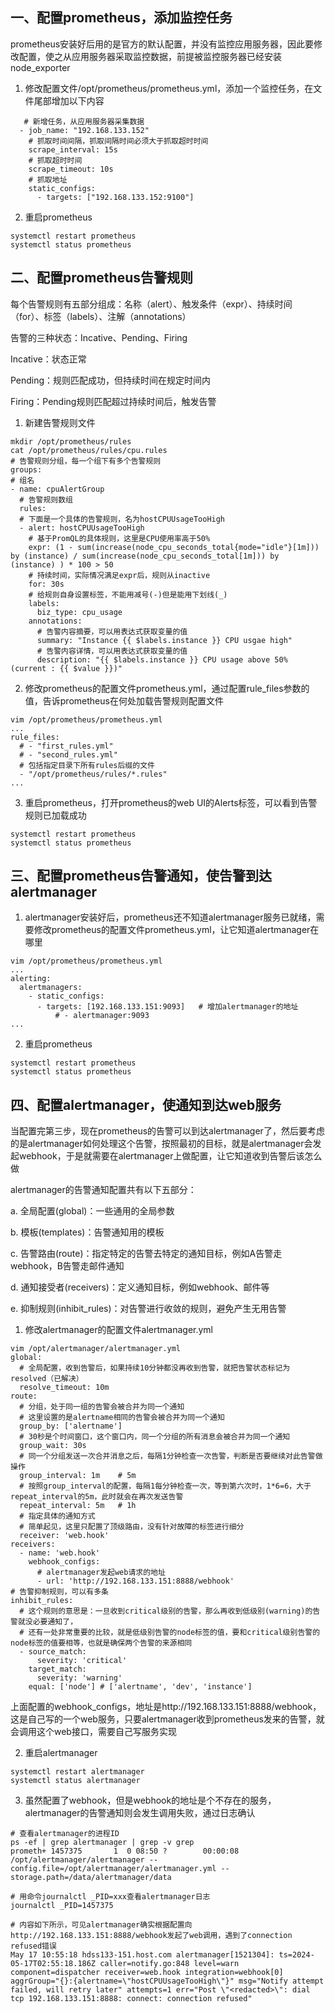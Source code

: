 
## 一、配置prometheus，添加监控任务

prometheus安装好后用的是官方的默认配置，并没有监控应用服务器，因此要修改配置，使之从应用服务器采取监控数据，前提被监控服务器已经安装node_exporter

1. 修改配置文件/opt/prometheus/prometheus.yml，添加一个监控任务，在文件尾部增加以下内容

```
   # 新增任务，从应用服务器采集数据 
  - job_name: "192.168.133.152"
    # 抓取时间间隔，抓取间隔时间必须大于抓取超时时间
    scrape_interval: 15s
    # 抓取超时时间
    scrape_timeout: 10s
    # 抓取地址
    static_configs:
      - targets: ["192.168.133.152:9100"]
```

2. 重启prometheus
```
systemctl restart prometheus
systemctl status prometheus
```

## 二、配置prometheus告警规则

每个告警规则有五部分组成：名称（alert）、触发条件（expr）、持续时间（for）、标签（labels）、注解（annotations）

告警的三种状态：Incative、Pending、Firing

Incative：状态正常

Pending：规则匹配成功，但持续时间在规定时间内

Firing：Pending规则匹配超过持续时间后，触发告警

1. 新建告警规则文件
```
mkdir /opt/prometheus/rules
cat /opt/prometheus/rules/cpu.rules
# 告警规则分组，每一个组下有多个告警规则
groups:
# 组名
- name: cpuAlertGroup
  # 告警规则数组
  rules:
  # 下面是一个具体的告警规则，名为hostCPUUsageTooHigh
  - alert: hostCPUUsageTooHigh
    # 基于PromQL的具体规则，这里是CPU使用率高于50%
    expr: (1 - sum(increase(node_cpu_seconds_total{mode="idle"}[1m])) by (instance) / sum(increase(node_cpu_seconds_total[1m])) by (instance) ) * 100 > 50
    # 持续时间，实际情况满足expr后，规则从inactive
    for: 30s
    # 给规则自身设置标签，不能用减号(-)但是能用下划线(_)
    labels:
      biz_type: cpu_usage
    annotations:
      # 告警内容摘要，可以用表达式获取变量的值
      summary: "Instance {{ $labels.instance }} CPU usgae high"
      # 告警内容详情，可以用表达式获取变量的值
      description: "{{ $labels.instance }} CPU usage above 50% (current : {{ $value }})"
```

2. 修改prometheus的配置文件prometheus.yml，通过配置rule_files参数的值，告诉prometheus在何处加载告警规则配置文件
```
vim /opt/prometheus/prometheus.yml
...
rule_files:
  # - "first_rules.yml"
  # - "second_rules.yml"
  # 包括指定目录下所有rules后缀的文件
  - "/opt/prometheus/rules/*.rules"
...
```

3. 重启prometheus，打开prometheus的web UI的Alerts标签，可以看到告警规则已加载成功
```
systemctl restart prometheus
systemctl status prometheus
```

## 三、配置prometheus告警通知，使告警到达alertmanager

1. alertmanager安装好后，prometheus还不知道alertmanager服务已就绪，需要修改prometheus的配置文件prometheus.yml，让它知道alertmanager在哪里

```
vim /opt/prometheus/prometheus.yml
...
alerting:
  alertmanagers:
    - static_configs:
      - targets: [192.168.133.151:9093]   # 增加alertmanager的地址
          # - alertmanager:9093
...
```

2. 重启prometheus
```
systemctl restart prometheus
systemctl status prometheus
```

## 四、配置alertmanager，使通知到达web服务

当配置完第三步，现在prometheus的告警可以到达alertmanager了，然后要考虑的是alertmanager如何处理这个告警，按照最初的目标，就是alertmanager会发起webhook，于是就需要在alertmanager上做配置，让它知道收到告警后该怎么做

alertmanager的告警通知配置共有以下五部分：

a. 全局配置(global)：一些通用的全局参数

b. 模板(templates)：告警通知用的模板

c. 告警路由(route)：指定特定的告警去特定的通知目标，例如A告警走webhook，B告警走邮件通知

d. 通知接受者(receivers)：定义通知目标，例如webhook、邮件等

e. 抑制规则(inhibit_rules)：对告警进行收敛的规则，避免产生无用告警

1. 修改alertmanager的配置文件alertmanager.yml
```
vim /opt/alertmanager/alertmanager.yml
global:
  # 全局配置，收到告警后，如果持续10分钟都没再收到告警，就把告警状态标记为resolved（已解决）
  resolve_timeout: 10m
route:
  # 分组，处于同一组的告警会被合并为同一个通知
  # 这里设置的是alertname相同的告警会被合并为同一个通知
  group_by: ['alertname']
  # 30秒是个时间窗口，这个窗口内，同一个分组的所有消息会被合并为同一个通知
  group_wait: 30s
  # 同一个分组发送一次合并消息之后，每隔1分钟检查一次告警，判断是否要继续对此告警做操作
  group_interval: 1m	# 5m
  # 按照group_interval的配置，每隔1每分钟检查一次，等到第六次时，1*6=6，大于repeat_interval的5m，此时就会在再次发送告警
  repeat_interval: 5m	# 1h
  # 指定具体的通知方式
  # 简单起见，这里只配置了顶级路由，没有针对故障的标签进行细分
  receiver: 'web.hook'
receivers:
  - name: 'web.hook'
    webhook_configs:
      # alertmanager发起web请求的地址
      - url: 'http://192.168.133.151:8888/webhook'
# 告警抑制规则，可以有多条
inhibit_rules:
  # 这个规则的意思是：一旦收到critical级别的告警，那么再收到低级别(warning)的告警就没必要通知了，
  # 还有一处非常重要的比较，就是低级别告警的node标签的值，要和critical级别告警的node标签的值要相等，也就是确保两个告警的来源相同
  - source_match:
      severity: 'critical'
    target_match:
      severity: 'warning'
    equal: ['node']	# ['alertname', 'dev', 'instance']
```

上面配置的webhook_configs，地址是http://192.168.133.151:8888/webhook，这是自己写的一个web服务，只要alertmanager收到prometheus发来的告警，就会调用这个web接口，需要自己写服务实现

2. 重启alertmanager
```
systemctl restart alertmanager
systemctl status alertmanager
```

3. 虽然配置了webhook，但是webhook的地址是个不存在的服务，alertmanager的告警通知则会发生调用失败，通过日志确认
```
# 查看alertmanager的进程ID
ps -ef | grep alertmanager | grep -v grep
prometh+ 1457375       1  0 08:50 ?        00:00:08 /opt/alertmanager/alertmanager --config.file=/opt/alertmanager/alertmanager.yml --storage.path=/data/alertmanager/data

# 用命令journalctl _PID=xxx查看alertmanager日志
journalctl _PID=1457375

# 内容如下所示，可见alertmanager确实根据配置向http://192.168.133.151:8888/webhook发起了web调用，遇到了connection refused错误
May 17 10:55:18 hdss133-151.host.com alertmanager[1521304]: ts=2024-05-17T02:55:18.186Z caller=notify.go:848 level=warn component=dispatcher receiver=web.hook integration=webhook[0] aggrGroup="{}:{alertname=\"hostCPUUsageTooHigh\"}" msg="Notify attempt failed, will retry later" attempts=1 err="Post \"<redacted>\": dial tcp 192.168.133.151:8888: connect: connection refused"
```


